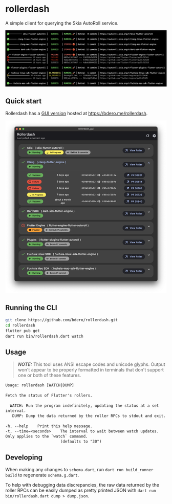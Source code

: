 # rollerdash
A simple client for querying the Skia AutoRoll service.

![Summary screenshot](screenshots/summary.png)

## Quick start

Rollerdash has a [GUI version](rollerdash_gui/README.md) hosted at https://bdero.me/rollerdash.

![GUI screenshot](screenshots/gui.png)

## Running the CLI

```bash
git clone https://github.com/bdero/rollerdash.git
cd rollerdash
flutter pub get
dart run bin/rollerdash.dart watch
```

## Usage

> **_NOTE:_** This tool uses ANSI escape codes and unicode glyphs. Output won't appear to be properly formatted in terminals that don't support one or both of these features.

```
Usage: rollerdash [WATCH|DUMP]

Fetch the status of Flutter's rollers.

  WATCH: Run the program indefinitely, updating the status at a set interval.
   DUMP: Dump the data returned by the roller RPCs to stdout and exit.

-h, --help    Print this help message.
-t, --time=<seconds>    The interval to wait between watch updates. Only applies to the `watch` command.
                        (defaults to "30")
```

## Developing

When making any changes to `schema.dart`, run `dart run build_runner build` to regenerate `schema.g.dart`.

To help with debugging data discrepancies, the raw data returned by the roller RPCs can be easily dumped as pretty printed JSON with `dart run bin/rollerdash.dart dump > dump.json`.
